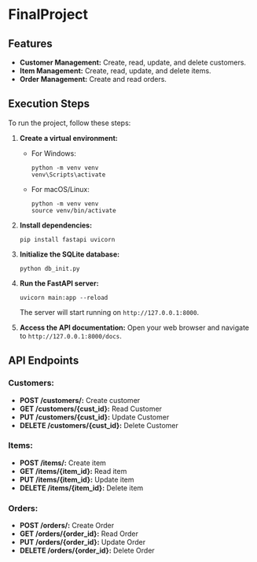 # FinalProject
## Features

- **Customer Management:** Create, read, update, and delete customers.
- **Item Management:** Create, read, update, and delete items.
- **Order Management:** Create and read orders.

## Execution Steps

To run the project, follow these steps:

1. **Create a virtual environment:**
   - For Windows:
     ```
     python -m venv venv
     venv\Scripts\activate
     ```
   - For macOS/Linux:
     ```
     python -m venv venv
     source venv/bin/activate
     ```

2. **Install dependencies:**
   ```
   pip install fastapi uvicorn
   ```

3. **Initialize the SQLite database:**
   ```
   python db_init.py
   ```

4. **Run the FastAPI server:**
   ```
   uvicorn main:app --reload
   ```
   The server will start running on `http://127.0.0.1:8000`.

5. **Access the API documentation:**
   Open your web browser and navigate to `http://127.0.0.1:8000/docs`. 

## API Endpoints

### Customers:
- **POST /customers/:** Create customer
- **GET /customers/{cust_id}:** Read Customer
- **PUT /customers/{cust_id}:** Update Customer 
- **DELETE /customers/{cust_id}:** Delete Customer 

### Items:
- **POST /items/:** Create item
- **GET /items/{item_id}:** Read item 
- **PUT /items/{item_id}:** Update item 
- **DELETE /items/{item_id}:** Delete item 

### Orders:
- **POST /orders/:** Create Order
- **GET /orders/{order_id}:** Read Order 
- **PUT /orders/{order_id}:** Update Order 
- **DELETE /orders/{order_id}:** Delete Order 


